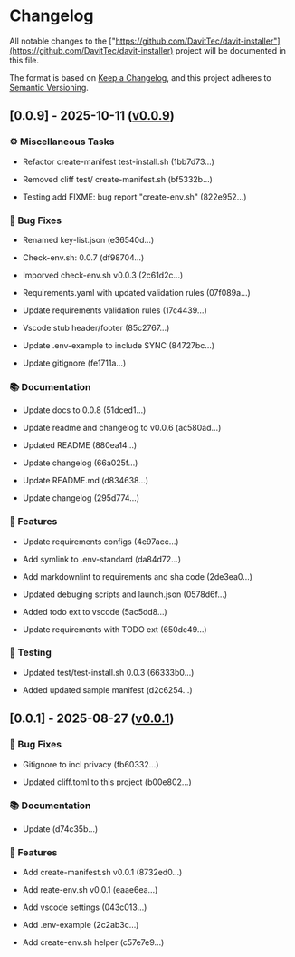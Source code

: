 # Changelog

All notable changes to the ["https://github.com/DavitTec/davit-installer"](https://github.com/DavitTec/davit-installer) project will be documented in this file.

The format is based on [Keep a Changelog](https://keepachangelog.com/en/1.0.0/),
and this project adheres to [Semantic Versioning](https://semver.org/spec/v2.0.0.html).

## [0.0.9] - 2025-10-11 ([v0.0.9](https://github.com/DavitTec/davit-installer/releases/tag/v0.0.9))

### ⚙️ Miscellaneous Tasks

- Refactor create-manifest test-install.sh (1bb7d73…)

- Removed cliff test/  create-manifest.sh (bf5332b…)

- Testing add FIXME: bug report  "create-env.sh" (822e952…)


### 🐛 Bug Fixes

- Renamed key-list.json (e36540d…)

- Check-env.sh: 0.0.7 (df98704…)

- Imporved check-env.sh v0.0.3 (2c61d2c…)

- Requirements.yaml with updated validation rules (07f089a…)

- Update requirements validation rules (17c4439…)

- Vscode stub header/footer (85c2767…)

- Update .env-example to include SYNC (84727bc…)

- Update gitignore (fe1711a…)


### 📚 Documentation

- Update docs to 0.0.8 (51dced1…)

- Update readme and changelog to v0.0.6 (ac580ad…)

- Updated README (880ea14…)

- Update changelog (66a025f…)

- Update README.md (d834638…)

- Update changelog (295d774…)


### 🚀 Features

- Update requirements configs (4e97acc…)

- Add symlink to .env-standard (da84d72…)

- Add markdownlint to requirements and sha code (2de3ea0…)

- Updated debuging scripts and launch.json (0578d6f…)

- Added todo ext to vscode (5ac5dd8…)

- Update requirements with TODO ext (650dc49…)


### 🧪 Testing

- Updated test/test-install.sh 0.0.3 (66333b0…)

- Added updated sample manifest (d2c6254…)

## [0.0.1] - 2025-08-27 ([v0.0.1](https://github.com/DavitTec/davit-installer/releases/tag/v0.0.1))

### 🐛 Bug Fixes

- Gitignore to incl privacy (fb60332…)

- Updated cliff.toml to this project (b00e802…)


### 📚 Documentation

- Update (d74c35b…)


### 🚀 Features

- Add create-manifest.sh v0.0.1 (8732ed0…)

- Add reate-env.sh v0.0.1 (eaae6ea…)

- Add vscode settings (043c013…)

- Add .env-example (2c2ab3c…)

- Add create-env.sh helper (c57e7e9…)


